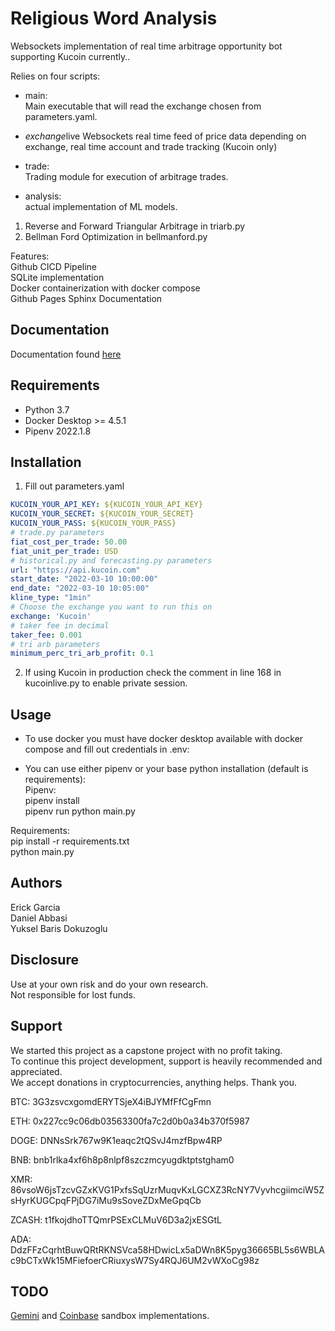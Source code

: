 # Religious Word Analysis

Websockets implementation of real time arbitrage opportunity bot supporting Kucoin currently..

Relies on four scripts:

* main:<br>
Main executable that will read the exchange chosen from parameters.yaml.

* *exchange*live
Websockets real time feed of price data depending on exchange, real time account and trade tracking (Kucoin only)

* trade:<br>
Trading module for execution of arbitrage trades.

* analysis:<br>
actual implementation of ML models.

1. Reverse and Forward Triangular Arbitrage in triarb.py
2. Bellman Ford Optimization in bellmanford.py

Features:<br>
Github CICD Pipeline<br>
SQLite implementation<br>
Docker containerization with docker compose<br>
Github Pages Sphinx Documentation

## Documentation

Documentation found [here](https://ehgp.github.io/data_606_capstone/)

## Requirements

* Python 3.7
* Docker Desktop >= 4.5.1
* Pipenv 2022.1.8

## Installation

1. Fill out parameters.yaml

```yaml
KUCOIN_YOUR_API_KEY: ${KUCOIN_YOUR_API_KEY}
KUCOIN_YOUR_SECRET: ${KUCOIN_YOUR_SECRET}
KUCOIN_YOUR_PASS: ${KUCOIN_YOUR_PASS}
# trade.py parameters
fiat_cost_per_trade: 50.00
fiat_unit_per_trade: USD
# historical.py and forecasting.py parameters
url: "https://api.kucoin.com"
start_date: "2022-03-10 10:00:00"
end_date: "2022-03-10 10:05:00"
kline_type: "1min"
# Choose the exchange you want to run this on
exchange: 'Kucoin'
# taker fee in decimal
taker_fee: 0.001
# tri arb parameters
minimum_perc_tri_arb_profit: 0.1
```

2. If using Kucoin in production check the comment in line 168 in kucoinlive.py to enable private session.

## Usage

* To use docker you must have docker desktop available with docker compose and fill out credentials in .env:

* You can use either pipenv or your base python installation (default is requirements):<br>
Pipenv:<br>
pipenv install<br>
pipenv run python main.py

Requirements:<br>
pip install -r requirements.txt<br>
python main.py

## Authors

Erick Garcia<br>
Daniel Abbasi<br>
Yuksel Baris Dokuzoglu

## Disclosure

Use at your own risk and do your own research.<br>
Not responsible for lost funds.

## Support

We started this project as a capstone project with no profit taking.<br>
To continue this project development, support is heavily recommended and appreciated.<br>
We accept donations in cryptocurrencies, anything helps. Thank you.

BTC: 3G3zsvcxgomdERYTSjeX4iBJYMfFfCgFmn

ETH: 0x227cc9c06db03563300fa7c2d0b0a34b370f5987

DOGE: DNNsSrk767w9K1eaqc2tQSvJ4mzfBpw4RP

BNB: bnb1rlka4xf6h8p8nlpf8szczmcyugdktptstgham0

XMR: 86vsoW6jsTzcvGZxKVG1PxfsSqUzrMuqvKxLGCXZ3RcNY7VyvhcgiimciW5ZsHyrKUGCpqFPjDG7iMu9sSoveZDxMeGpqCb

ZCASH: t1fkojdhoTTQmrPSExCLMuV6D3a2jxESGtL

ADA: DdzFFzCqrhtBuwQRtRKNSVca58HDwicLx5aDWn8K5pyg36665BL5s6WBLAc9bCTxWk15MFiefoerCRiuxysW7Sy4RQJ6UM2vWXoCg98z

## TODO

[Gemini](https://docs.gemini.com/rest-api/#sandbox) and [Coinbase](https://docs.cloud.coinbase.com/exchange/docs/sandbox) sandbox implementations.
